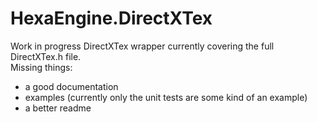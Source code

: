 # HexaEngine.DirectXTex
Work in progress DirectXTex wrapper currently covering the full DirectXTex.h file.  
Missing things:
- a good documentation
- examples (currently only the unit tests are some kind of an example)
- a better readme
